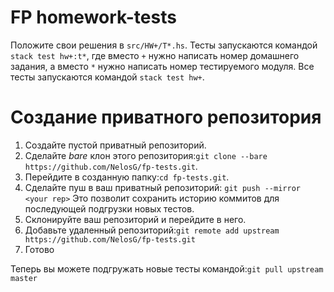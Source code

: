 # FP homework-tests

Положите свои решения в ``src/HW+/T*.hs``. Тесты запускаются командой ``stack test hw+:t*``, где вместо ``+`` нужно написать номер домашнего задания, а вместо ``*`` нужно написать номер тестируемого модуля. Все тесты запускаются командой ``stack test hw+``.

# Создание приватного репозитория

1. Создайте пустой приватный репозиторий.
2. Сделайте *bare* клон этого репозитория:```git clone --bare https://github.com/NelosG/fp-tests.git```.
3. Перейдите в созданную папку:```cd fp-tests.git```.
4. Сделайте пуш в ваш приватный репозиторий: ```git push --mirror <your rep>```
Это позволит сохранить историю коммитов для последующей подгрузки новых тестов.
6. Склонируйте ваш репозиторий и перейдите в него.
7. Добавьте удаленный репозиторий:```git remote add upstream https://github.com/NelosG/fp-tests.git```
8. Готово

Теперь вы можете подгружать новые тесты командой:```git pull upstream master```
